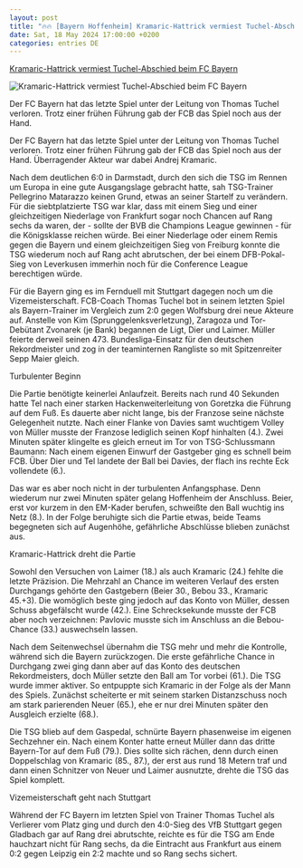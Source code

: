 ```yaml
---
layout: post
title: "🔥🔥 [Bayern Hoffenheim] Kramaric-Hattrick vermiest Tuchel-Abschied beim FC Bayern"
date: Sat, 18 May 2024 17:00:00 +0200
categories: entries DE
---
```

[Kramaric-Hattrick vermiest Tuchel-Abschied beim FC Bayern](https://www.kicker.de/hoffenheim-gegen-bayern-2024-bundesliga-4862268/spielbericht)

![Kramaric-Hattrick vermiest Tuchel-Abschied beim FC Bayern](https://derivates.kicker.de/image/upload/c_crop%2Cx_0%2Cy_7%2Cw_4000%2Ch_2250/w_1200%2Cq_auto/v1/2024/05/18/9da0bc56-8507-4b6a-8e74-d63ff53dcb37.jpeg)

Der FC Bayern hat das letzte Spiel unter der Leitung von Thomas Tuchel verloren. Trotz einer frühen Führung gab der FCB das Spiel noch aus der Hand.

Der FC Bayern hat das letzte Spiel unter der Leitung von Thomas Tuchel verloren. Trotz einer frühen Führung gab der FCB das Spiel noch aus der Hand. Überragender Akteur war dabei Andrej Kramaric.

Nach dem deutlichen 6:0 in Darmstadt, durch den sich die TSG im Rennen um Europa in eine gute Ausgangslage gebracht hatte, sah TSG-Trainer Pellegrino Matarazzo keinen Grund, etwas an seiner Startelf zu verändern. Für die siebtplatzierte TSG war klar, dass mit einem Sieg und einer gleichzeitigen Niederlage von Frankfurt sogar noch Chancen auf Rang sechs da waren, der - sollte der BVB die Champions League gewinnen - für die Königsklasse reichen würde. Bei einer Niederlage oder einem Remis gegen die Bayern und einem gleichzeitigen Sieg von Freiburg konnte die TSG wiederum noch auf Rang acht abrutschen, der bei einem DFB-Pokal-Sieg von Leverkusen immerhin noch für die Conference League berechtigen würde.

Für die Bayern ging es im Fernduell mit Stuttgart dagegen noch um die Vizemeisterschaft. FCB-Coach Thomas Tuchel bot in seinem letzten Spiel als Bayern-Trainer im Vergleich zum 2:0 gegen Wolfsburg drei neue Akteure auf. Anstelle von Kim (Sprunggelenksverletzung), Zaragoza und Tor-Debütant Zvonarek (je Bank) begannen de Ligt, Dier und Laimer. Müller feierte derweil seinen 473. Bundesliga-Einsatz für den deutschen Rekordmeister und zog in der teaminternen Rangliste so mit Spitzenreiter Sepp Maier gleich.

Turbulenter Beginn

Die Partie benötigte keinerlei Anlaufzeit. Bereits nach rund 40 Sekunden hatte Tel nach einer starken Hackenweiterleitung von Goretzka die Führung auf dem Fuß. Es dauerte aber nicht lange, bis der Franzose seine nächste Gelegenheit nutzte. Nach einer Flanke von Davies samt wuchtigem Volley von Müller musste der Franzose lediglich seinen Kopf hinhalten (4.). Zwei Minuten später klingelte es gleich erneut im Tor von TSG-Schlussmann Baumann: Nach einem eigenen Einwurf der Gastgeber ging es schnell beim FCB. Über Dier und Tel landete der Ball bei Davies, der flach ins rechte Eck vollendete (6.).

Das war es aber noch nicht in der turbulenten Anfangsphase. Denn wiederum nur zwei Minuten später gelang Hoffenheim der Anschluss. Beier, erst vor kurzem in den EM-Kader berufen, schweißte den Ball wuchtig ins Netz (8.). In der Folge beruhigte sich die Partie etwas, beide Teams begegneten sich auf Augenhöhe, gefährliche Abschlüsse blieben zunächst aus.

Kramaric-Hattrick dreht die Partie

Sowohl den Versuchen von Laimer (18.) als auch Kramaric (24.) fehlte die letzte Präzision. Die Mehrzahl an Chance im weiteren Verlauf des ersten Durchgangs gehörte den Gastgebern (Beier 30., Bebou 33., Kramaric 45.+3). Die womöglich beste ging jedoch auf das Konto von Müller, dessen Schuss abgefälscht wurde (42.). Eine Schrecksekunde musste der FCB aber noch verzeichnen: Pavlovic musste sich im Anschluss an die Bebou-Chance (33.) auswechseln lassen.

Nach dem Seitenwechsel übernahm die TSG mehr und mehr die Kontrolle, während sich die Bayern zurückzogen. Die erste gefährliche Chance in Durchgang zwei ging dann aber auf das Konto des deutschen Rekordmeisters, doch Müller setzte den Ball am Tor vorbei (61.). Die TSG wurde immer aktiver. So entpuppte sich Kramaric in der Folge als der Mann des Spiels. Zunächst scheiterte er mit seinem starken Distanzschuss noch am stark parierenden Neuer (65.), ehe er nur drei Minuten später den Ausgleich erzielte (68.).

Die TSG blieb auf dem Gaspedal, schnürte Bayern phasenweise im eigenen Sechzehner ein. Nach einem Konter hatte erneut Müller dann das dritte Bayern-Tor auf dem Fuß (79.). Dies sollte sich rächen, denn durch einen Doppelschlag von Kramaric (85., 87.), der erst aus rund 18 Metern traf und dann einen Schnitzer von Neuer und Laimer ausnutzte, drehte die TSG das Spiel komplett.

Vizemeisterschaft geht nach Stuttgart

Während der FC Bayern im letzten Spiel von Trainer Thomas Tuchel als Verlierer vom Platz ging und durch den 4:0-Sieg des VfB Stuttgart gegen Gladbach gar auf Rang drei abrutschte, reichte es für die TSG am Ende hauchzart nicht für Rang sechs, da die Eintracht aus Frankfurt aus einem 0:2 gegen Leipzig ein 2:2 machte und so Rang sechs sichert.

